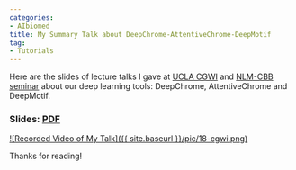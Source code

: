 ```yaml
---
categories:
- AIbiomed
title: My Summary Talk about DeepChrome-AttentiveChrome-DeepMotif
tag:
- Tutorials 
---
```

Here are the slides of lecture talks I gave at [UCLA CGWI](http://computationalgenomics.bioinformatics.ucla.edu/programs/2018-cgwi/2018-cgwi-schedule/) and [NLM-CBB seminar](https://www.ncbi.nlm.nih.gov/CBBresearch/Seminar/) about our deep learning tools: DeepChrome, AttentiveChrome and DeepMotif.


### Slides: [PDF]({{site.baseurl}}/talk/20180229-deep-uclaCGWI-ncbiCBB.pdf) 



[![Recorded Video of My Talk]({{ site.baseurl }}/pic/18-cgwi.png)](https://www.youtube.com/watch?v=vz1bZICCNtU&t=1419s)




Thanks for reading!
